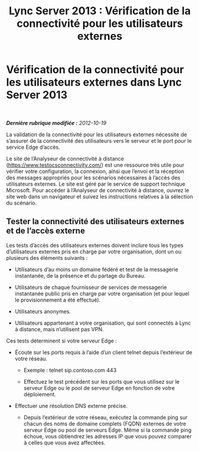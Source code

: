 ﻿---
title: 'Lync Server 2013 : Vérification de la connectivité pour les utilisateurs externes'
TOCTitle: Vérification de la connectivité pour les utilisateurs externes
ms:assetid: 5c02bd6e-1c96-448a-a21d-58c9961c6640
ms:mtpsurl: https://technet.microsoft.com/fr-fr/library/Gg398402(v=OCS.15)
ms:contentKeyID: 49297314
ms.date: 05/20/2016
mtps_version: v=OCS.15
ms.translationtype: HT
---

# Vérification de la connectivité pour les utilisateurs externes dans Lync Server 2013

 

_**Dernière rubrique modifiée :** 2012-10-19_

La validation de la connectivité pour les utilisateurs externes nécessite de s’assurer de la connectivité des utilisateurs vers le serveur et le port pour le service Edge d’accès.

Le site de l’Analyseur de connectivité à distance (<https://www.testocsconnectivity.com/>) est une ressource très utile pour vérifier votre configuration, la connexion, ainsi que l’envoi et la réception des messages appropriés pour les scénarios nécessaires à l’accès des utilisateurs externes. Le site est géré par le service de support technique Microsoft. Pour accéder à l’Analyseur de connectivité à distance, ouvrez le site web dans un navigateur et suivez les instructions relatives à la sélection du scénario.

## Tester la connectivité des utilisateurs externes et de l’accès externe

Les tests d’accès des utilisateurs externes doivent inclure tous les types d’utilisateurs externes pris en charge par votre organisation, dont un ou plusieurs des éléments suivants :

  - Utilisateurs d’au moins un domaine fédéré et test de la messagerie instantanée, de la présence et du partage du Bureau.

  - Utilisateurs de chaque fournisseur de services de messagerie instantanée public pris en charge par votre organisation (et pour lequel le provisionnement a été effectué).

  - Utilisateurs anonymes.

  - Utilisateurs appartenant à votre organisation, qui sont connectés à Lync à distance, mais n’utilisent pas VPN.

Ces tests déterminent si votre serveur Edge :

  - Écoute sur les ports requis à l’aide d’un client telnet depuis l’extérieur de votre réseau.
    
      - Exemple : telnet sip.contoso.com 443
    
      - Effectuez le test précédent sur les ports que vous utilisez sur le serveur Edge ou le pool de serveur Edge en fonction de votre déploiement.

  - Effectuer une résolution DNS externe précise.
    
      - Depuis l’extérieur de votre réseau, exécutez la commande ping sur chacun des noms de domaine complets (FQDN) externes de votre serveur Edge ou pool de serveurs Edge. Même si la commande ping échoue, vous obtiendrez les adresses IP que vous pouvez comparer à celles que vous avez affectées.

